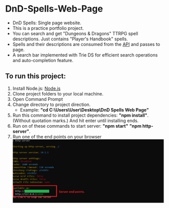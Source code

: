 # DnD-Spells-Web-Page
* DnD Spells: Single page website.
* This is a practice portfolio project.
* You can search and get "Dungeons & Dragons" TTRPG spell descriptions. Just contains "Player's Handbook" spells.
* Spells and their descriptions are consumed from the [API](https://www.dnd5eapi.co/) and passes to page.
* A search bar implemented with Trie DS for efficient search operations and auto-completion feature.
## To run this project:
1. Install Node.js: [Node.js](https://nodejs.org/en/download)
2. Clone project folders to your local machine.
3. Open Command Prompt
4. Change directory to project direction.
    - Example: **"cd C:\Users\User\Desktop\DnD Spells Web Page"**
6. Run this command to install project dependencies: **"npm install"**. (Without quotation marks.) And hit enter until installing ends.
7. Run on of these commands to start server: **"npm start"**  **"npm http-server"**.
8. Run one of the end points on your browser <br>
![Server end points.](images/server_end_points.png)
